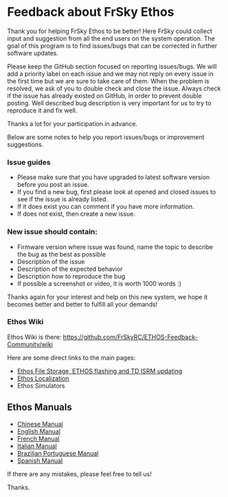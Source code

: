 # Feedback about FrSky Ethos

Thank you for helping FrSky Ethos to be better! Here FrSky could collect input and suggestion from all the end users on the system operation. The goal of this program is to find issues/bugs that can be corrected in further software updates.

Please keep the GitHub section focused on reporting issues/bugs. We will add a priority label on each issue and we may not reply on every issue in the first time but we are sure to take care of them. When the problem is resolved, we ask of you to double check and close the issue. Always check if the issue has already existed on GitHub, in order to prevent 
double posting. Well described bug description is very important for us to try to reproduce it and fix well. 

Thanks a lot for your participation in advance.

Below are some notes to help you report issues/bugs or improvement suggestions. 

### Issue guides
* Please make sure that you have upgraded to latest software version before you post an issue. 
* If you find a new bug, first please look at opened and closed issues to see if the issue is already listed.
* If it does exist you can comment if you have more information. 
* If does not exist, then create a new issue. 

### New issue should contain:
* Firmware version where issue was found, name the topic to describe the bug as the best as possible 
* Description of the issue 
* Description of the expected behavior
* Description how to reproduce the bug
* If possible a screenshot or video, it is worth 1000 words :) 

Thanks again for your interest and help on this new system, we hope it becomes better and better to fulfill all your demands!

### Ethos Wiki
Ethos Wiki is there: https://github.com/FrSkyRC/ETHOS-Feedback-Community/wiki

Here are some direct links to the main pages:
* [Ethos File Storage, ETHOS flashing and TD ISRM updating](https://github.com/FrSkyRC/ETHOS-Feedback-Community/wiki/ETHOS-File-Storage-and-Firmware-Flashing)
* [Ethos Localization](https://github.com/FrSkyRC/ETHOS-Feedback-Community/wiki/Ethos-1.5-firmware-localization)
* Ethos Simulators

## Ethos Manuals
* [Chinese Manual](https://github.com/FrSkyRC/ETHOS-Feedback-Community/raw/1.5/doc/%5BCN%5D%20X20%20and%20Ethos%20User%20Manual_1.0.10_rev16.pdf)
* [English Manual](https://github.com/FrSkyRC/ETHOS-Feedback-Community/raw/1.5/doc/%5BEN%5D%20X20%20and%20Ethos%20User%20Manual_1.5.7_rev2.pdf)
* [French Manual](https://github.com/FrSkyRC/ETHOS-Feedback-Community/raw/1.5/doc/%5BFR%5D%20X20%20and%20Ethos%20User%20Manual_1.5.7%20rev2.pdf)
* [Italian Manual](https://github.com/mgsanna/ETHOS-Feedback-Community/blob/1.5/doc/%5BIT%5D%20X20%20and%20Ethos%20User%20Manual_1.5.5.rev0.pdf)
* [Brazilian Portuguese Manual](https://github.com/FrSkyRC/ETHOS-Feedback-Community/raw/1.5/doc/%5BPB%5D%20X20%20and%20Ethos%20User%20Manual_1.0_rev0.pdf)
* [Spanish Manual](https://github.com/FrSkyRC/ETHOS-Feedback-Community/raw/1.5/doc/%5BES%5D%20Manual%20de%20usuario%20X20%20y%20Ethos_1.5.5.pdf)

If there are any mistakes, please feel free to tell us!

Thanks.
